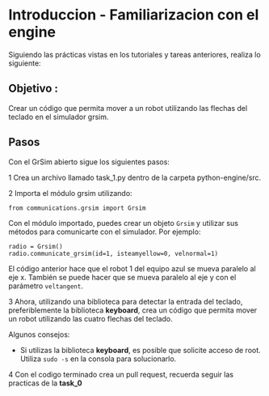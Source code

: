 # Introduccion - Familiarizacion con el engine

Siguiendo las prácticas vistas en los tutoriales y tareas anteriores, realiza lo siguiente:

## Objetivo :

Crear un código que permita mover a un robot utilizando las flechas del teclado en el simulador grsim.

## Pasos
Con el GrSim abierto sigue los siguientes pasos:

1 Crea un archivo llamado task_1.py dentro de la carpeta python-engine/src.

2 Importa el módulo grsim utilizando:

``` from communications.grsim import Grsim ```

Con el módulo importado, puedes crear un objeto ```Grsim``` y utilizar sus métodos para comunicarte con el simulador. Por ejemplo:

``` 
radio = Grsim() 
radio.communicate_grsim(id=1, isteamyellow=0, velnormal=1)

```

El código anterior hace que el robot 1 del equipo azul se mueva paralelo al eje x. También se puede hacer que se mueva paralelo al eje y con el parámetro ```veltangent```.


3 Ahora, utilizando una biblioteca para detectar la entrada del teclado, preferiblemente la biblioteca **keyboard**, crea un código que permita mover un robot utilizando las cuatro flechas del teclado.

Algunos consejos:

- Si utilizas la biblioteca **keyboard**, es posible que solicite acceso de root. Utiliza `sudo -s` en la consola para solucionarlo.

4 Con el codigo terminado crea un pull request, recuerda seguir las practicas de la **task_0** 
